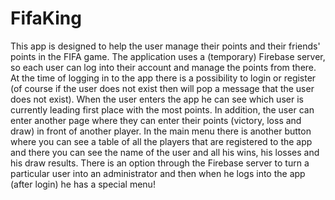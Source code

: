 # FifaKing
This app is designed to help the user manage their points and their friends' points in the FIFA game.
The application uses a (temporary) Firebase server, so each user can log into their account and manage the points from there.
At the time of logging in to the app there is a possibility to login or register (of course if the user does not exist then will pop a message that the user does not exist).
When the user enters the app he can see which user is currently leading first place with the most points.
In addition, the user can enter another page where they can enter their points (victory, loss and draw) in front of another player.
In the main menu there is another button where you can see a table of all the players that are registered to the app and there you can see the name of the user and all his wins, his losses and his draw results.
There is an option through the Firebase server to turn a particular user into an administrator and then when he logs into the app (after login) he has a special menu!
